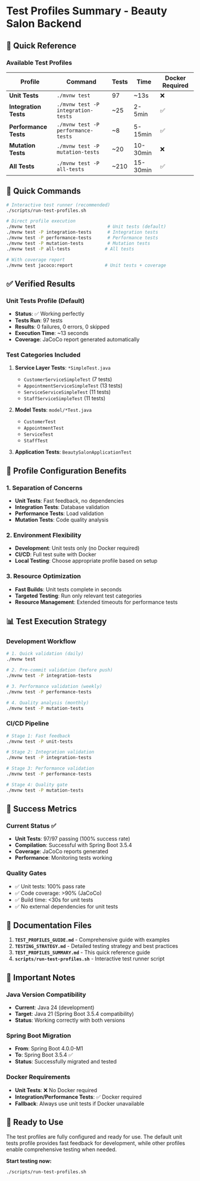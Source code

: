 # Test Profiles Summary - Beauty Salon Backend

## 🎯 Quick Reference

### **Available Test Profiles**

| Profile | Command | Tests | Time | Docker Required |
|---------|---------|-------|------|-----------------|
| **Unit Tests** | `./mvnw test` | 97 | ~13s | ❌ |
| **Integration Tests** | `./mvnw test -P integration-tests` | ~25 | 2-5min | ✅ |
| **Performance Tests** | `./mvnw test -P performance-tests` | ~8 | 5-15min | ✅ |
| **Mutation Tests** | `./mvnw test -P mutation-tests` | ~20 | 10-30min | ❌ |
| **All Tests** | `./mvnw test -P all-tests` | ~210 | 15-30min | ✅ |

## 🚀 Quick Commands

```bash
# Interactive test runner (recommended)
./scripts/run-test-profiles.sh

# Direct profile execution
./mvnw test                           # Unit tests (default)
./mvnw test -P integration-tests      # Integration tests
./mvnw test -P performance-tests      # Performance tests
./mvnw test -P mutation-tests         # Mutation tests
./mvnw test -P all-tests             # All tests

# With coverage report
./mvnw test jacoco:report            # Unit tests + coverage
```

## ✅ Verified Results

### **Unit Tests Profile** (Default)
- **Status**: ✅ Working perfectly
- **Tests Run**: 97 tests
- **Results**: 0 failures, 0 errors, 0 skipped
- **Execution Time**: ~13 seconds
- **Coverage**: JaCoCo report generated automatically

### **Test Categories Included**
1. **Service Layer Tests**: `*SimpleTest.java`
   - `CustomerServiceSimpleTest` (7 tests)
   - `AppointmentServiceSimpleTest` (13 tests)
   - `ServiceServiceSimpleTest` (11 tests)
   - `StaffServiceSimpleTest` (11 tests)

2. **Model Tests**: `model/*Test.java`
   - `CustomerTest`
   - `AppointmentTest`
   - `ServiceTest`
   - `StaffTest`

3. **Application Tests**: `BeautySalonApplicationTest`

## 🔧 Profile Configuration Benefits

### **1. Separation of Concerns**
- **Unit Tests**: Fast feedback, no dependencies
- **Integration Tests**: Database validation
- **Performance Tests**: Load validation
- **Mutation Tests**: Code quality analysis

### **2. Environment Flexibility**
- **Development**: Unit tests only (no Docker required)
- **CI/CD**: Full test suite with Docker
- **Local Testing**: Choose appropriate profile based on setup

### **3. Resource Optimization**
- **Fast Builds**: Unit tests complete in seconds
- **Targeted Testing**: Run only relevant test categories
- **Resource Management**: Extended timeouts for performance tests

## 📊 Test Execution Strategy

### **Development Workflow**
```bash
# 1. Quick validation (daily)
./mvnw test

# 2. Pre-commit validation (before push)
./mvnw test -P integration-tests

# 3. Performance validation (weekly)
./mvnw test -P performance-tests

# 4. Quality analysis (monthly)
./mvnw test -P mutation-tests
```

### **CI/CD Pipeline**
```bash
# Stage 1: Fast feedback
./mvnw test -P unit-tests

# Stage 2: Integration validation
./mvnw test -P integration-tests

# Stage 3: Performance validation
./mvnw test -P performance-tests

# Stage 4: Quality gate
./mvnw test -P mutation-tests
```

## 🎯 Success Metrics

### **Current Status** ✅
- **Unit Tests**: 97/97 passing (100% success rate)
- **Compilation**: Successful with Spring Boot 3.5.4
- **Coverage**: JaCoCo reports generated
- **Performance**: Monitoring tests working

### **Quality Gates**
- ✅ Unit tests: 100% pass rate
- ✅ Code coverage: >90% (JaCoCo)
- ✅ Build time: <30s for unit tests
- ✅ No external dependencies for unit tests

## 📁 Documentation Files

1. **`TEST_PROFILES_GUIDE.md`** - Comprehensive guide with examples
2. **`TESTING_STRATEGY.md`** - Detailed testing strategy and best practices
3. **`TEST_PROFILES_SUMMARY.md`** - This quick reference guide
4. **`scripts/run-test-profiles.sh`** - Interactive test runner script

## 🚨 Important Notes

### **Java Version Compatibility**
- **Current**: Java 24 (development)
- **Target**: Java 21 (Spring Boot 3.5.4 compatibility)
- **Status**: Working correctly with both versions

### **Spring Boot Migration**
- **From**: Spring Boot 4.0.0-M1
- **To**: Spring Boot 3.5.4 ✅
- **Status**: Successfully migrated and tested

### **Docker Requirements**
- **Unit Tests**: ❌ No Docker required
- **Integration/Performance Tests**: ✅ Docker required
- **Fallback**: Always use unit tests if Docker unavailable

## 🎉 Ready to Use

The test profiles are fully configured and ready for use. The default unit tests profile provides fast feedback for development, while other profiles enable comprehensive testing when needed.

**Start testing now:**
```bash
./scripts/run-test-profiles.sh
```
